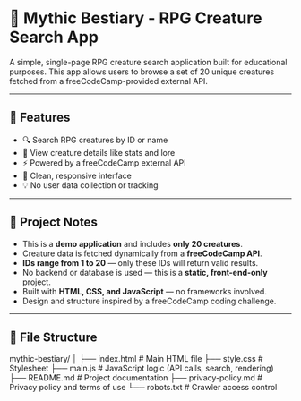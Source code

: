 # 🐉 Mythic Bestiary - RPG Creature Search App

A simple, single-page RPG creature search application built for educational purposes. This app allows users to browse a set of 20 unique creatures fetched from a freeCodeCamp-provided external API.

---

## 🚀 Features

- 🔍 Search RPG creatures by ID or name
- 📘 View creature details like stats and lore
- ⚡ Powered by a freeCodeCamp external API
- 🎨 Clean, responsive interface
- 💡 No user data collection or tracking

---

## 🧾 Project Notes

- This is a **demo application** and includes **only 20 creatures**.
- Creature data is fetched dynamically from a **freeCodeCamp API**.
- **IDs range from 1 to 20** — only these IDs will return valid results.
- No backend or database is used — this is a **static, front-end-only** project.
- Built with **HTML, CSS, and JavaScript** — no frameworks involved.
- Design and structure inspired by a freeCodeCamp coding challenge.

---

##  📂 File Structure

mythic-bestiary/
│
├── index.html          # Main HTML file
├── style.css           # Stylesheet
├── main.js           # JavaScript logic (API calls, search, rendering)
├── README.md           # Project documentation
├── privacy-policy.md   # Privacy policy and terms of use
└── robots.txt          # Crawler access control

